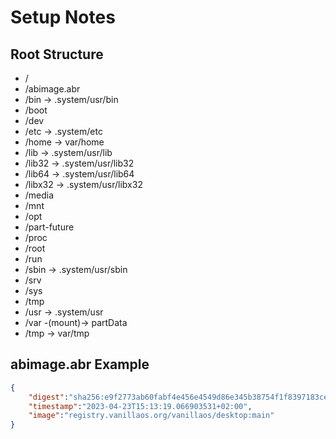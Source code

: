 # Setup Notes

## Root Structure

- /
- /abimage.abr
- /bin -> .system/usr/bin
- /boot
- /dev
- /etc -> .system/etc
- /home -> var/home
- /lib -> .system/usr/lib
- /lib32 -> .system/usr/lib32
- /lib64 -> .system/usr/lib64
- /libx32 -> .system/usr/libx32
- /media
- /mnt
- /opt
- /part-future
- /proc
- /root
- /run
- /sbin -> .system/usr/sbin
- /srv
- /sys
- /tmp
- /usr -> .system/usr
- /var -(mount)-> partData
- /tmp -> var/tmp

## abimage.abr Example

```json
{
    "digest":"sha256:e9f2773ab60fabf4e456e4549d86e345b38754f1f8397183ce4dc28d52bab66e",
    "timestamp":"2023-04-23T15:13:19.066903531+02:00",
    "image":"registry.vanillaos.org/vanillaos/desktop:main"
}
```
